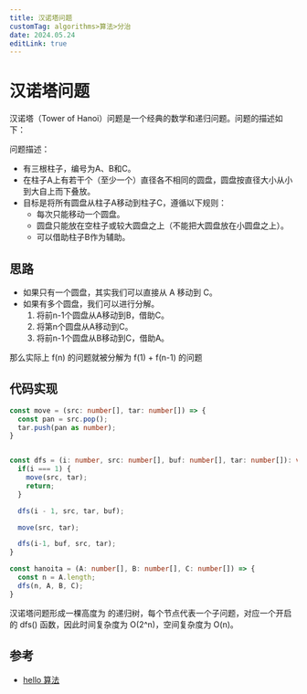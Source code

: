 ```yaml
---
title: 汉诺塔问题
customTag: algorithms>算法>分治
date: 2024.05.24
editLink: true
---
```


# 汉诺塔问题

汉诺塔（Tower of Hanoi）问题是一个经典的数学和递归问题。问题的描述如下：

问题描述：

- 有三根柱子，编号为A、B和C。
- 在柱子A上有若干个（至少一个）直径各不相同的圆盘，圆盘按直径大小从小到大自上而下叠放。
- 目标是将所有圆盘从柱子A移动到柱子C，遵循以下规则：
  - 每次只能移动一个圆盘。
  - 圆盘只能放在空柱子或较大圆盘之上（不能把大圆盘放在小圆盘之上）。
  - 可以借助柱子B作为辅助。

## 思路

- 如果只有一个圆盘，其实我们可以直接从 A 移动到 C。
- 如果有多个圆盘，我们可以进行分解。
  1. 将前n-1个圆盘从A移动到B，借助C。
  2. 将第n个圆盘从A移动到C。
  3. 将前n-1个圆盘从B移动到C，借助A。 

那么实际上 f(n) 的问题就被分解为 f(1) + f(n-1) 的问题

## 代码实现

```ts
const move = (src: number[], tar: number[]) => {
  const pan = src.pop();
  tar.push(pan as number);
}


const dfs = (i: number, src: number[], buf: number[], tar: number[]): void => {
  if(i === 1) {
    move(src, tar);
    return;
  }

  dfs(i - 1, src, tar, buf);

  move(src, tar);

  dfs(i-1, buf, src, tar);
}

const hanoita = (A: number[], B: number[], C: number[]) => {
  const n = A.length;
  dfs(n, A, B, C);
}
```

汉诺塔问题形成一棵高度为 
 的递归树，每个节点代表一个子问题，对应一个开启的 dfs() 函数，因此时间复杂度为 O(2^n)，空间复杂度为 O(n)。


## 参考

- [hello 算法](https://www.hello-algo.com/chapter_divide_and_conquer/hanota_problem/#2)